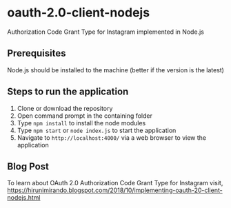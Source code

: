 # oauth-2.0-client-nodejs
Authorization Code Grant Type for Instagram implemented in Node.js

## Prerequisites
Node.js should be installed to the machine
(better if the version is the latest)

## Steps to run the application
1. Clone or download the repository
2. Open command prompt in the containing folder
3. Type `npm install` to install the node modules
4. Type `npm start` or `node index.js` to start the application
5. Navigate to `http://localhost:4000/` via a web browser to view the application

## Blog Post
To learn about OAuth 2.0 Authorization Code Grant Type for Instagram visit,  
https://hirunimirando.blogspot.com/2018/10/implementing-oauth-20-client-nodejs.html
